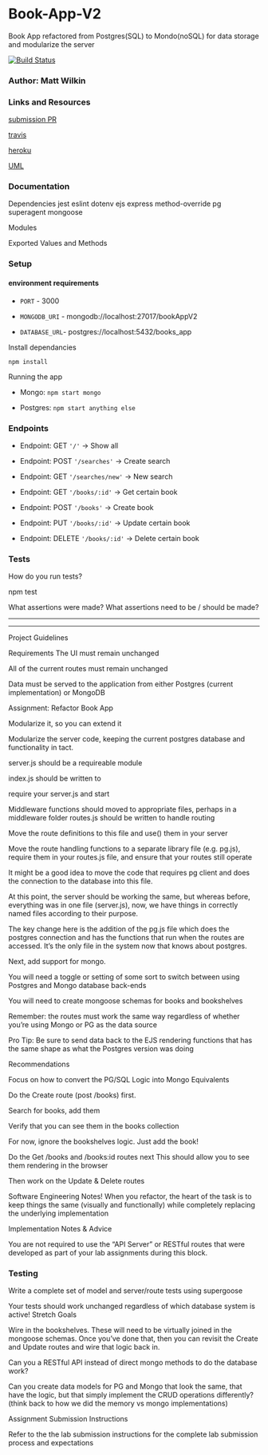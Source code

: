 # Book-App-V2
Book App refactored from Postgres(SQL) to Mondo(noSQL) for data storage and modularize the server

[![Build Status](https://www.travis-ci.com/mwilkin-401-advanced-javascript/lab-04.svg?branch=master)](https://www.travis-ci.com/mwilkin-401-advanced-javascript/lab-04)

### Author: Matt Wilkin

### Links and Resources

[submission PR](https://github.com/mwilkin-401-advanced-javascript/lab-10/pull/1)

[travis](https://www.travis-ci.com/mwilkin-401-advanced-javascript/lab-10)

[heroku](https://secret-eyrie-61196.herokuapp.com/)

[UML]()

### Documentation

Dependencies
jest
eslint
dotenv
ejs
express
method-override
pg
superagent
mongoose


Modules

Exported Values and Methods

### Setup

#### environment requirements

* `PORT` - 3000

* `MONGODB_URI` - mongodb://localhost:27017/bookAppV2

* `DATABASE_URL`- postgres://localhost:5432/books_app

Install dependancies

`npm install`

Running the app

* Mongo: `npm start mongo`

* Postgres: `npm start anything else`


### Endpoints

* Endpoint: GET `'/'` -> Show all

* Endpoint: POST `'/searches'` -> Create search

* Endpoint: GET `'/searches/new'` -> New search

* Endpoint: GET `'/books/:id'` -> Get certain book

* Endpoint: POST `'/books'` -> Create book

* Endpoint: PUT `'/books/:id'` -> Update certain book

* Endpoint: DELETE `'/books/:id'` -> Delete certain book


### Tests

How do you run tests?

npm test

What assertions were made?
What assertions need to be / should be made?

_________________
_________________

Project Guidelines

Requirements
The UI must remain unchanged

All of the current routes must remain unchanged

Data must be served to the application from either Postgres (current implementation) or MongoDB

Assignment: Refactor Book App

Modularize it, so you can extend it

Modularize the server code, keeping the current postgres database and functionality in tact.

server.js should be a requireable module

index.js should be written to

require your server.js and start

Middleware functions should moved to appropriate files, perhaps in a middleware folder
routes.js should be written to handle routing

Move the route definitions to this file and use() them in your server

Move the route handling functions to a separate library file (e.g. pg.js), require them in your routes.js file, and ensure that your routes still operate

It might be a good idea to move the code that requires pg client and does the connection to the database into this file.

At this point, the server should be working the same, but whereas before, everything was in one file (server.js), now, we have things in correctly named files according to their purpose.

The key change here is the addition of the pg.js file which does the postgres connection and has the functions that run when the routes are accessed. It’s the only file in the system now that knows about postgres.

Next, add support for mongo.

You will need a toggle or setting of some sort to switch between using Postgres and Mongo database back-ends

You will need to create mongoose schemas for books and bookshelves

Remember: the routes must work the same way regardless of whether you’re using Mongo or PG as the data source

Pro Tip: Be sure to send data back to the EJS rendering functions that has the same shape as what the Postgres version was doing

Recommendations

Focus on how to convert the PG/SQL Logic into Mongo Equivalents

Do the Create route (post /books) first.

Search for books, add them

Verify that you can see them in the books collection

For now, ignore the bookshelves logic. Just add the book!

Do the Get /books and /books:id routes next
This should allow you to see them rendering in the browser

Then work on the Update & Delete routes

Software Engineering Notes! When you refactor, the heart of the task is to keep things the same (visually and functionally) while completely replacing the underlying implementation

Implementation Notes & Advice

You are not required to use the “API Server” or RESTful routes that were developed as part of your lab assignments during this block.

### Testing

Write a complete set of model and server/route tests using supergoose

Your tests should work unchanged regardless of which database system is active!
Stretch Goals

Wire in the bookshelves. These will need to be virtually joined in the mongoose schemas. Once you’ve done that, then you can revisit the Create and Update routes and wire that logic back in.

Can you a RESTful API instead of direct mongo methods to do the database work?

Can you create data models for PG and Mongo that look the same, that have the logic, but that simply implement the CRUD operations differently? (think back to how we did the memory vs mongo implementations)

Assignment Submission Instructions

Refer to the the lab submission instructions for the complete lab submission process and expectations